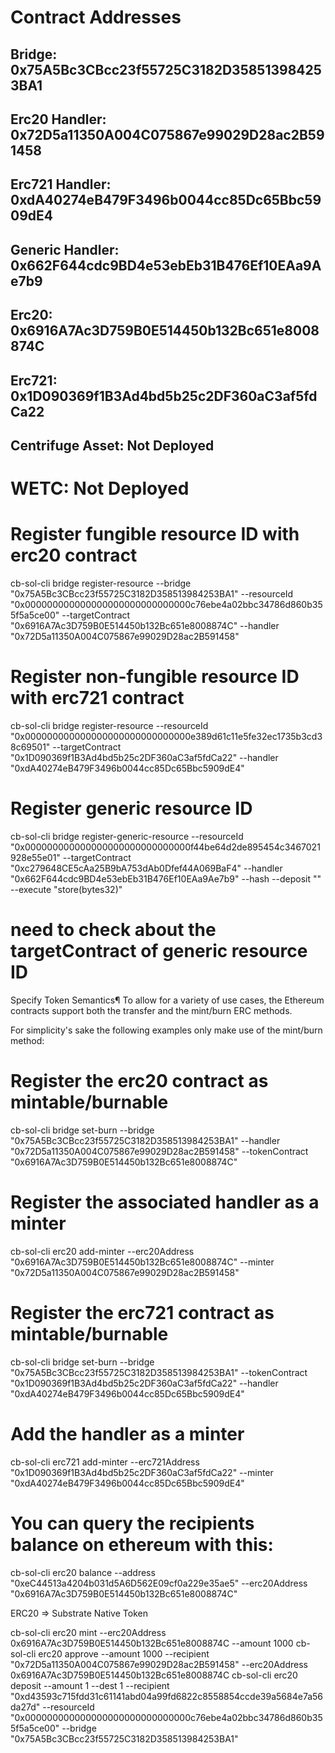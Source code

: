 Contract Addresses
================================================================
Bridge:             0x75A5Bc3CBcc23f55725C3182D358513984253BA1
----------------------------------------------------------------
Erc20 Handler:      0x72D5a11350A004C075867e99029D28ac2B591458
----------------------------------------------------------------
Erc721 Handler:     0xdA40274eB479F3496b0044cc85Dc65Bbc5909dE4
----------------------------------------------------------------
Generic Handler:    0x662F644cdc9BD4e53ebEb31B476Ef10EAa9Ae7b9
----------------------------------------------------------------
Erc20:              0x6916A7Ac3D759B0E514450b132Bc651e8008874C
----------------------------------------------------------------
Erc721:             0x1D090369f1B3Ad4bd5b25c2DF360aC3af5fdCa22
----------------------------------------------------------------
Centrifuge Asset:   Not Deployed
----------------------------------------------------------------
WETC:               Not Deployed
================================================================


# Register fungible resource ID with erc20 contract
cb-sol-cli bridge register-resource --bridge "0x75A5Bc3CBcc23f55725C3182D358513984253BA1" --resourceId "0x000000000000000000000000000000c76ebe4a02bbc34786d860b355f5a5ce00" --targetContract "0x6916A7Ac3D759B0E514450b132Bc651e8008874C" --handler "0x72D5a11350A004C075867e99029D28ac2B591458"

# Register non-fungible resource ID with erc721 contract
cb-sol-cli bridge register-resource --resourceId "0x000000000000000000000000000000e389d61c11e5fe32ec1735b3cd38c69501" --targetContract "0x1D090369f1B3Ad4bd5b25c2DF360aC3af5fdCa22" --handler "0xdA40274eB479F3496b0044cc85Dc65Bbc5909dE4"

# Register generic resource ID
cb-sol-cli bridge register-generic-resource --resourceId "0x000000000000000000000000000000f44be64d2de895454c3467021928e55e01" --targetContract "0xc279648CE5cAa25B9bA753dAb0Dfef44A069BaF4" --handler "0x662F644cdc9BD4e53ebEb31B476Ef10EAa9Ae7b9" --hash --deposit "" --execute "store(bytes32)"
# need to check about the targetContract of generic resource ID

Specify Token Semantics¶
To allow for a variety of use cases, the Ethereum contracts support both the transfer and the mint/burn ERC methods.

For simplicity's sake the following examples only make use of the mint/burn method:

# Register the erc20 contract as mintable/burnable
cb-sol-cli bridge set-burn --bridge "0x75A5Bc3CBcc23f55725C3182D358513984253BA1" --handler "0x72D5a11350A004C075867e99029D28ac2B591458" --tokenContract "0x6916A7Ac3D759B0E514450b132Bc651e8008874C"

# Register the associated handler as a minter
cb-sol-cli erc20 add-minter --erc20Address "0x6916A7Ac3D759B0E514450b132Bc651e8008874C" --minter "0x72D5a11350A004C075867e99029D28ac2B591458"

# Register the erc721 contract as mintable/burnable
cb-sol-cli bridge set-burn --bridge "0x75A5Bc3CBcc23f55725C3182D358513984253BA1" --tokenContract "0x1D090369f1B3Ad4bd5b25c2DF360aC3af5fdCa22" --handler "0xdA40274eB479F3496b0044cc85Dc65Bbc5909dE4"

# Add the handler as a minter
cb-sol-cli erc721 add-minter --erc721Address "0x1D090369f1B3Ad4bd5b25c2DF360aC3af5fdCa22" --minter "0xdA40274eB479F3496b0044cc85Dc65Bbc5909dE4"

# You can query the recipients balance on ethereum with this:

cb-sol-cli erc20 balance --address "0xeC44513a4204b031d5A6D562E09cf0a229e35ae5" --erc20Address "0x6916A7Ac3D759B0E514450b132Bc651e8008874C"

ERC20 => Substrate Native Token

cb-sol-cli erc20 mint --erc20Address 0x6916A7Ac3D759B0E514450b132Bc651e8008874C --amount 1000
cb-sol-cli erc20 approve --amount 1000 --recipient "0x72D5a11350A004C075867e99029D28ac2B591458" --erc20Address 0x6916A7Ac3D759B0E514450b132Bc651e8008874C
cb-sol-cli erc20 deposit --amount 1 --dest 1 --recipient "0xd43593c715fdd31c61141abd04a99fd6822c8558854ccde39a5684e7a56da27d" --resourceId "0x000000000000000000000000000000c76ebe4a02bbc34786d860b355f5a5ce00" --bridge "0x75A5Bc3CBcc23f55725C3182D358513984253BA1"